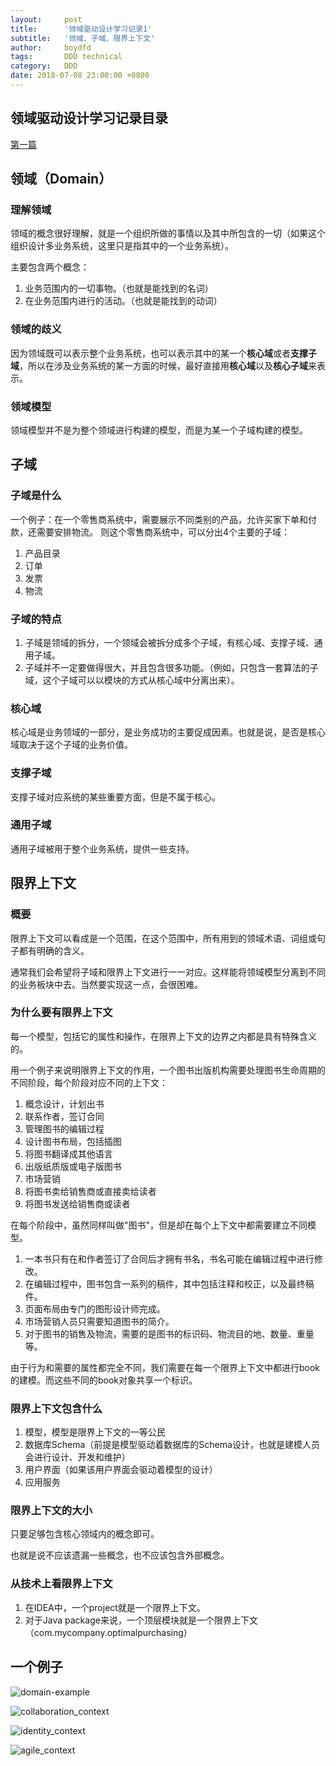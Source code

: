 ```yaml
---
layout:     post
title:      '领域驱动设计学习记录1'
subtitle:   '领域、子域、限界上下文'
author:     boydfd
tags:       DDD technical
category:   DDD
date: 2018-07-08 23:00:00 +0800
---
```


## 领域驱动设计学习记录目录

[第一篇](https://www.aboydfd.com/DDD/2018/07/22/DDD1/)

## 领域（Domain）


### 理解领域
领域的概念很好理解，就是一个组织所做的事情以及其中所包含的一切（如果这个组织设计多业务系统，这里只是指其中的一个业务系统）。

主要包含两个概念：

1. 业务范围内的一切事物。（也就是能找到的名词）
2. 在业务范围内进行的活动。（也就是能找到的动词）

### 领域的歧义

因为领域既可以表示整个业务系统，也可以表示其中的某一个**核心域**或者**支撑子域**，所以在涉及业务系统的某一方面的时候，最好直接用**核心域**以及**核心子域**来表示。

### 领域模型

领域模型并不是为整个领域进行构建的模型，而是为某一个子域构建的模型。

## 子域

### 子域是什么

一个例子：在一个零售商系统中，需要展示不同类别的产品，允许买家下单和付款，还需要安排物流。
则这个零售商系统中，可以分出4个主要的子域：

1. 产品目录
2. 订单
3. 发票
4. 物流

### 子域的特点
1. 子域是领域的拆分，一个领域会被拆分成多个子域，有核心域、支撑子域、通用子域。
2. 子域并不一定要做得很大，并且包含很多功能。（例如，只包含一套算法的子域，这个子域可以以模块的方式从核心域中分离出来）。

### 核心域

核心域是业务领域的一部分，是业务成功的主要促成因素。也就是说，是否是核心域取决于这个子域的业务价值。

### 支撑子域

支撑子域对应系统的某些重要方面，但是不属于核心。

### 通用子域

通用子域被用于整个业务系统，提供一些支持。

## 限界上下文

### 概要
限界上下文可以看成是一个范围，在这个范围中，所有用到的领域术语、词组或句子都有明确的含义。

通常我们会希望将子域和限界上下文进行一一对应。这样能将领域模型分离到不同的业务板块中去。当然要实现这一点，会很困难。

### 为什么要有限界上下文

每一个模型，包括它的属性和操作，在限界上下文的边界之内都是具有特殊含义的。

用一个例子来说明限界上下文的作用，一个图书出版机构需要处理图书生命周期的不同阶段，每个阶段对应不同的上下文：

1. 概念设计，计划出书
2. 联系作者，签订合同
3. 管理图书的编辑过程
4. 设计图书布局，包括插图
5. 将图书翻译成其他语言
6. 出版纸质版或电子版图书
7. 市场营销
8. 将图书卖给销售商或直接卖给读者
9. 将图书发送给销售商或读者

在每个阶段中，虽然同样叫做"图书"，但是却在每个上下文中都需要建立不同模型。

1. 一本书只有在和作者签订了合同后才拥有书名，书名可能在编辑过程中进行修改。
2. 在编辑过程中，图书包含一系列的稿件，其中包括注释和校正，以及最终稿件。
3. 页面布局由专门的图形设计师完成。
4. 市场营销人员只需要知道图书的简介。
5. 对于图书的销售及物流，需要的是图书的标识码、物流目的地、数量、重量等。

由于行为和需要的属性都完全不同，我们需要在每一个限界上下文中都进行book的建模。而这些不同的book对象共享一个标识。


### 限界上下文包含什么

1. 模型，模型是限界上下文的一等公民
2. 数据库Schema（前提是模型驱动着数据库的Schema设计，也就是建模人员会进行设计、开发和维护）
3. 用户界面（如果该用户界面会驱动着模型的设计）
4. 应用服务

### 限界上下文的大小

只要足够包含核心领域内的概念即可。

也就是说不应该遗漏一些概念，也不应该包含外部概念。

### 从技术上看限界上下文

1. 在IDEA中，一个project就是一个限界上下文。
2. 对于Java package来说，一个顶层模块就是一个限界上下文（com.mycompany.optimalpurchasing）

## 一个例子

![domain-example](https://github.com/boydfd/pictures/raw/master/DDD/domain_example.png)

![collaboration_context](https://github.com/boydfd/pictures/raw/master/DDD/collaboration_context.png)

![identity_context](https://github.com/boydfd/pictures/raw/master/DDD/identity_context.png)

![agile_context](https://github.com/boydfd/pictures/raw/master/DDD/agile_context.png)





